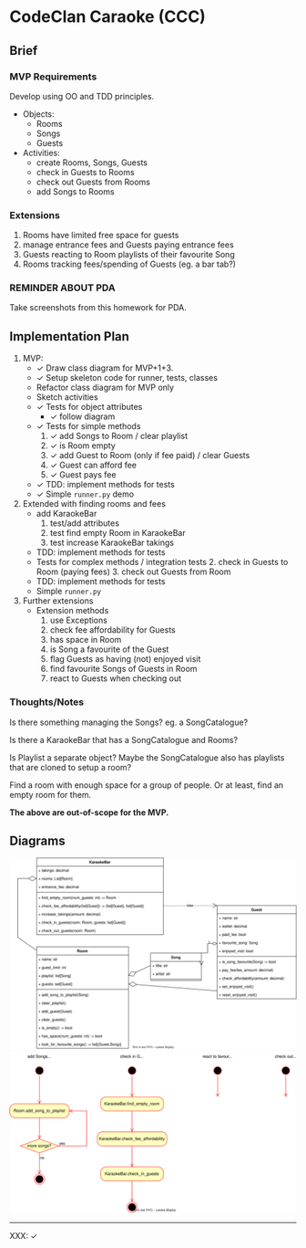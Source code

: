 # CodeClan Caraoke (CCC)

## Brief

### MVP Requirements

Develop using OO and TDD principles.

* Objects:
    * Rooms
    * Songs
    * Guests
* Activities:
    * create Rooms, Songs, Guests
    * check in Guests to Rooms
    * check out Guests from Rooms
    * add Songs to Rooms

### Extensions

1. Rooms have limited free space for guests
2. manage entrance fees and Guests paying entrance fees
3. Guests reacting to Room playlists of their favourite Song
4. Rooms tracking fees/spending of Guests (eg. a bar tab?)

### REMINDER ABOUT PDA

Take screenshots from this homework for PDA.

## Implementation Plan

1. MVP:
    * ✓ Draw class diagram for MVP+1+3.
    * ✓ Setup skeleton code for runner, tests, classes
    * Refactor class diagram for MVP only
    * Sketch activities
    * ✓ Tests for object attributes
        * ✓ follow diagram
    * ✓ Tests for simple methods
        1. ✓ add Songs to Room / clear playlist
        2. ✓ is Room empty
        3. ✓ add Guest to Room (only if fee paid) / clear Guests
        6. ✓ Guest can afford fee
        5. ✓ Guest pays fee
    * ✓ TDD: implement methods for tests
    * ✓ Simple `runner.py` demo
2. Extended with finding rooms and fees
    * add KaraokeBar
        1. test/add attributes
        1. test find empty Room in KaraokeBar
        2. test increase KaraokeBar takings
    * TDD: implement methods for tests
    * Tests for complex methods / integration tests
        2. check in Guests to Room (paying fees)
        3. check out Guests from Room
    * TDD: implement methods for tests
    * Simple `runner.py`
2. Further extensions
    * Extension methods
        1. use Exceptions
        1. check fee affordability for Guests
        1. has space in Room
        2. is Song a favourite of the Guest
        6. flag Guests as having (not) enjoyed visit
        6. find favourite Songs of Guests in Room
        7. react to Guests when checking out

### Thoughts/Notes

Is there something managing the Songs?  eg. a SongCatalogue?

Is there a KaraokeBar that has a SongCatalogue and Rooms?

Is Playlist a separate object?  Maybe the SongCatalogue also has
playlists that are cloned to setup a room?

Find a room with enough space for a group of people.  Or at least, find
an empty room for them.

<b>The above are out-of-scope for the MVP.</b>

## Diagrams

<!-- ![Classes — 1st attempt](diagrams/classes_1st.drawio.svg) -->
![Classes](diagrams/classes_2nd.drawio.svg)
![Activities](diagrams/activities_1st.drawio.svg)

----
XXX: ✓